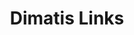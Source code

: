 ---
layout: dimatis
title: Dimatis Links
description: All dimatis links in one place.
link: "@dimatis"
image: https://dimatis.yizack.com/images/dimatis-logo-2.png
background: https://dimatis.yizack.com/images/banner_bg.jpg
spotify: https://open.spotify.com/artist/0RAT9Q5WZwzJRJgTI38zJR
playlist: https://open.spotify.com/playlist/6Qu7co7czjjXwSEuCyCOAD
soundcloud: https://soundcloud.com/dimatis  
youtube: https://youtube.com/dimatis
facebook: https://facebook.com/dimatismusic
instagram: https://instagram.com/dimatismusic
submit: https://www.submithub.com/blog/dimatis
website: https://dimatis.yizack.com
merch: https://merch.streamelements.com/dimatis
twitter: https://twitter.com/dimatismusic

release: /i-will-someday
release_artists: Dimatis
release_title: I Will Someday
release_img: https://dimatis.yizack.com/images/i-will-someday.jpg

merch_1: /images/dimatis-merch-1.jpg
merch_2: /images/dimatis-merch-2.jpg
merch_3: /images/dimatis-merch-3.jpg
merch_4: /images/dimatis-merch-4.jpg
merch_5: /images/dimatis-merch-5.jpg
---